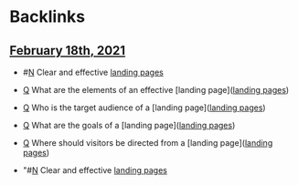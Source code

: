 
# Backlinks
## [February 18th, 2021](<February 18th, 2021.md>)
- #[N](<N.md>) Clear and effective [landing pages](<landing pages.md>)

- [Q](<Q.md>) What are the elements of an effective [landing page]([landing pages](<landing pages.md>))

- [Q](<Q.md>) Who is the target audience of a [landing page]([landing pages](<landing pages.md>))

- [Q](<Q.md>) What are the goals of a [landing page]([landing pages](<landing pages.md>))

- [Q](<Q.md>) Where should visitors be directed from a [landing page]([landing pages](<landing pages.md>))

- "#[N](<N.md>) Clear and effective [landing pages](<landing pages.md>)

